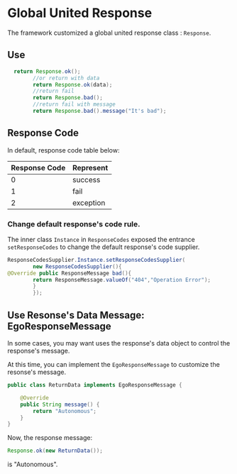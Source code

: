 # Global United Response

The framework customized a global united response class : `Response`.

## Use

```java
  return Response.ok();
		//or return with data
		return Response.ok(data);
		//return fail
		return Response.bad();
		//return fail with message
		return Response.bad().message("It's bad");
```

## Response Code

In default, response code table below:

| Response Code | Represent |
| ---------- | ------ |
| 0 | success |
| 1 | fail |
| 2 | exception

### Change default response's code rule.

The inner class `Instance` in `ResponseCodes` exposed the entrance `setResponseCodes` to change the default response's
code supplier.

```java
ResponseCodesSupplier.Instance.setResponseCodesSupplier(
		new ResponseCodesSupplier(){
@Override public ResponseMessage bad(){
		return ResponseMessage.valueOf("404","Operation Error");
		}
		});
```

## Use Resonse's Data Message: EgoResponseMessage

In some cases, you may want uses the response's data object to control the response's message.

At this time, you can implement the `EgoResponseMessage` to customize the resonse's message.

```java
public class ReturnData implements EgoResponseMessage {

	@Override
	public String message() {
		return "Autonomous";
	}
}
```

Now, the response message:

```java
Response.ok(new ReturnData());
```

is "Autonomous".
